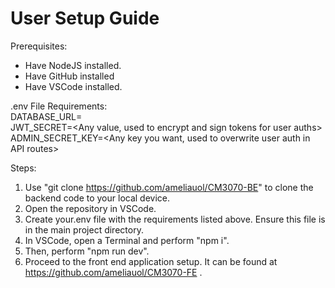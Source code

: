 # User Setup Guide

Prerequisites:
* Have NodeJS installed.
* Have GitHub installed
* Have VSCode installed.

.env File Requirements:\
DATABASE_URL=<Your own postrgesql database url>\
JWT_SECRET=<Any value, used to encrypt and sign tokens for user auths>\
ADMIN_SECRET_KEY=<Any key you want, used to overwrite user auth in API routes>

Steps:
1. Use "git clone https://github.com/ameliauol/CM3070-BE" to clone the backend code to your local device.
2. Open the repository in VSCode.
3. Create your.env file with the requirements listed above. Ensure this file is in the main project directory.
4. In VSCode, open a Terminal and perform "npm i".
5. Then, perform "npm run dev".
6. Proceed to the front end application setup. It can be found at https://github.com/ameliauol/CM3070-FE .
